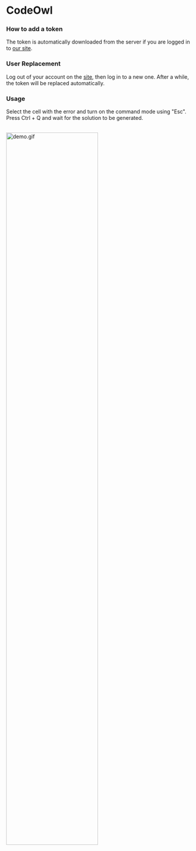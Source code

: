 CodeOwl
=========

### How to add a token
The token is automatically downloaded from the server if you are logged in to [our site](http://10.10.25.82/).

### User Replacement
Log out of your account on the [site](http://http://10.10.25.82/), then log in to a new one. After a while, the token will be replaced automatically.

### Usage
Select the cell with the error and turn on the command mode using "Esc". Press Ctrl + Q and wait for the solution to be generated.

<br>

<img src="https://ie.wampi.ru/2022/03/21/merge.gif" alt="demo.gif" width="70%" heigth="70%">